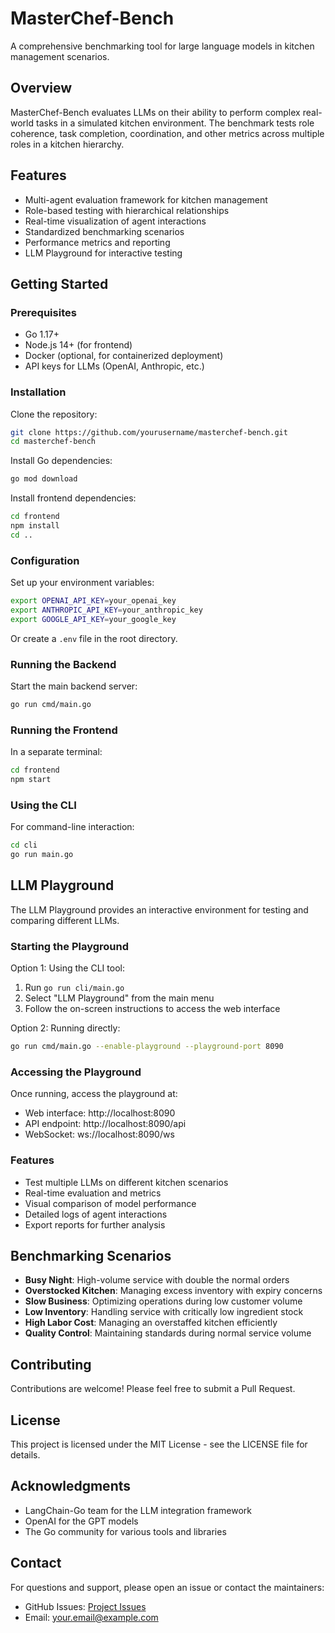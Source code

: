# MasterChef-Bench

A comprehensive benchmarking tool for large language models in kitchen management scenarios.

## Overview

MasterChef-Bench evaluates LLMs on their ability to perform complex real-world tasks in a simulated kitchen environment. The benchmark tests role coherence, task completion, coordination, and other metrics across multiple roles in a kitchen hierarchy.

## Features

- Multi-agent evaluation framework for kitchen management
- Role-based testing with hierarchical relationships
- Real-time visualization of agent interactions
- Standardized benchmarking scenarios
- Performance metrics and reporting
- LLM Playground for interactive testing

## Getting Started

### Prerequisites

- Go 1.17+
- Node.js 14+ (for frontend)
- Docker (optional, for containerized deployment)
- API keys for LLMs (OpenAI, Anthropic, etc.)

### Installation

Clone the repository:

```bash
git clone https://github.com/yourusername/masterchef-bench.git
cd masterchef-bench
```

Install Go dependencies:

```bash
go mod download
```

Install frontend dependencies:

```bash
cd frontend
npm install
cd ..
```

### Configuration

Set up your environment variables:

```bash
export OPENAI_API_KEY=your_openai_key
export ANTHROPIC_API_KEY=your_anthropic_key
export GOOGLE_API_KEY=your_google_key
```

Or create a `.env` file in the root directory.

### Running the Backend

Start the main backend server:

```bash
go run cmd/main.go
```

### Running the Frontend

In a separate terminal:

```bash
cd frontend
npm start
```

### Using the CLI

For command-line interaction:

```bash
cd cli
go run main.go
```

## LLM Playground

The LLM Playground provides an interactive environment for testing and comparing different LLMs.

### Starting the Playground

Option 1: Using the CLI tool:

1. Run `go run cli/main.go`
2. Select "LLM Playground" from the main menu
3. Follow the on-screen instructions to access the web interface

Option 2: Running directly:

```bash
go run cmd/main.go --enable-playground --playground-port 8090
```

### Accessing the Playground

Once running, access the playground at:

- Web interface: http://localhost:8090
- API endpoint: http://localhost:8090/api
- WebSocket: ws://localhost:8090/ws

### Features

- Test multiple LLMs on different kitchen scenarios
- Real-time evaluation and metrics
- Visual comparison of model performance
- Detailed logs of agent interactions
- Export reports for further analysis

## Benchmarking Scenarios

- **Busy Night**: High-volume service with double the normal orders
- **Overstocked Kitchen**: Managing excess inventory with expiry concerns
- **Slow Business**: Optimizing operations during low customer volume
- **Low Inventory**: Handling service with critically low ingredient stock
- **High Labor Cost**: Managing an overstaffed kitchen efficiently
- **Quality Control**: Maintaining standards during normal service volume

## Contributing

Contributions are welcome! Please feel free to submit a Pull Request.

## License

This project is licensed under the MIT License - see the LICENSE file for details.

## Acknowledgments

- LangChain-Go team for the LLM integration framework
- OpenAI for the GPT models
- The Go community for various tools and libraries

## Contact

For questions and support, please open an issue or contact the maintainers:

- GitHub Issues: [Project Issues](https://github.com/yourusername/masterchef-bench/issues)
- Email: your.email@example.com
